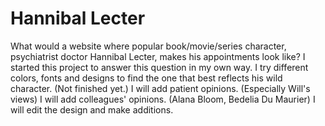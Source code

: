 # Hannibal Lecter

What would a website where popular book/movie/series character, psychiatrist doctor Hannibal Lecter, makes his appointments look like? 
I started this project to answer this question in my own way. I try different colors, fonts and designs to find the one that best reflects his wild character. (Not finished yet.)
I will add patient opinions. (Especially Will's views)
I will add colleagues' opinions. (Alana Bloom, Bedelia Du Maurier)
I will edit the design and make additions.
